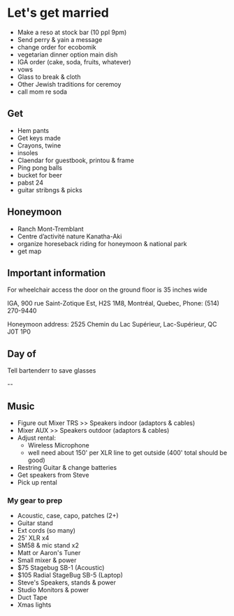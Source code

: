 # Let's get married

- Make a reso at stock bar (10 ppl 9pm)
- Send perry & yain a message
- change order for ecobomik
- vegetarian dinner option main dish
- IGA order (cake, soda, fruits, whatever)
- vows
- Glass to break & cloth
- Other Jewish traditions for ceremoy
- call mom re soda

## Get

- Hem pants
- Get keys made
- Crayons, twine
- insoles
- Claendar for guestbook, printou & frame
- Ping pong balls
- bucket for beer
- pabst 24
- guitar stribngs & picks

## Honeymoon

- Ranch Mont-Tremblant
- Centre d’activité nature Kanatha-Aki
- organize horeseback riding for honeymoon & national park
- get map

## Important information

For wheelchair access the door on the ground floor is 35 inches wide

IGA, 900 rue Saint-Zotique Est, H2S 1M8, Montréal, Quebec, Phone: (514) 270-9440

Honeymoon address: 2525 Chemin du Lac Supérieur, Lac-Supérieur, QC J0T 1P0

## Day of

Tell bartenderr to save glasses

--

## Music

- Figure out Mixer TRS >> Speakers indoor (adaptors & cables)
- Mixer AUX >> Speakers outdoor (adaptors & cables)
- Adjust rental:
  - Wireless Microphone
  - well need about 150' per XLR line to get outside (400' total should be good)
- Restring Guitar & change batteries
- Get speakers from Steve
- Pick up rental

### My gear to prep

- Acoustic, case, capo, patches (2+)
- Guitar stand
- Ext cords (so many)
- 25' XLR x4
- SM58 & mic stand x2
- Matt or Aaron's Tuner
- Small mixer & power
- $75 Stagebug SB-1 (Acoustic)
- $105 Radial StageBug SB-5 (Laptop)
- Steve's Speakers, stands & power
- Studio Monitors & power
- Duct Tape
- Xmas lights
